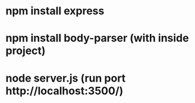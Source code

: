 # npm install express

# npm install body-parser (with inside project)

# node server.js (run port http://localhost:3500/)
